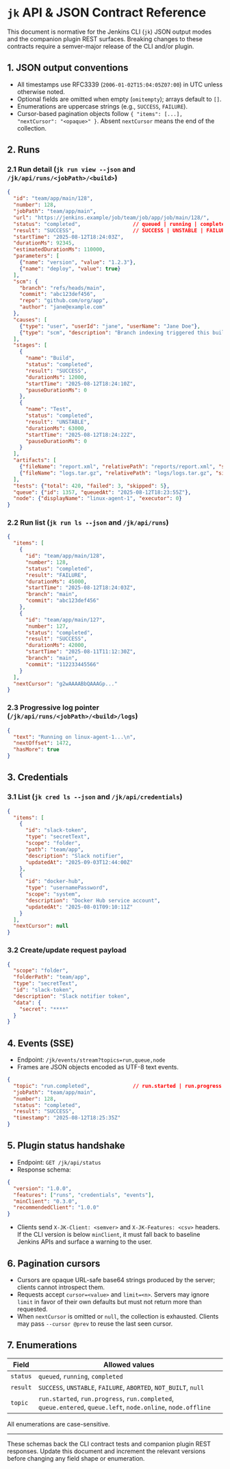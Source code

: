 # `jk` API & JSON Contract Reference

This document is normative for the Jenkins CLI (`jk`) JSON output modes and the companion plugin REST surfaces. Breaking changes to these contracts require a semver-major release of the CLI and/or plugin.

## 1. JSON output conventions
- All timestamps use RFC3339 (`2006-01-02T15:04:05Z07:00`) in UTC unless otherwise noted.
- Optional fields are omitted when empty (`omitempty`); arrays default to `[]`.
- Enumerations are uppercase strings (e.g., `SUCCESS`, `FAILURE`).
- Cursor-based pagination objects follow `{ "items": [...], "nextCursor": "<opaque>" }`. Absent `nextCursor` means the end of the collection.

## 2. Runs

### 2.1 Run detail (`jk run view --json` and `/jk/api/runs/<jobPath>/<build>`)
```json
{
  "id": "team/app/main/128",
  "number": 128,
  "jobPath": "team/app/main",
  "url": "https://jenkins.example/job/team/job/app/job/main/128/",
  "status": "completed",                 // queued | running | completed
  "result": "SUCCESS",                   // SUCCESS | UNSTABLE | FAILURE | ABORTED | NOT_BUILT | null
  "startTime": "2025-08-12T18:24:03Z",
  "durationMs": 92345,
  "estimatedDurationMs": 110000,
  "parameters": [
    {"name": "version", "value": "1.2.3"},
    {"name": "deploy", "value": true}
  ],
  "scm": {
    "branch": "refs/heads/main",
    "commit": "abc123def456",
    "repo": "github.com/org/app",
    "author": "jane@example.com"
  },
  "causes": [
    {"type": "user", "userId": "jane", "userName": "Jane Doe"},
    {"type": "scm", "description": "Branch indexing triggered this build"}
  ],
  "stages": [
    {
      "name": "Build",
      "status": "completed",
      "result": "SUCCESS",
      "durationMs": 12000,
      "startTime": "2025-08-12T18:24:10Z",
      "pauseDurationMs": 0
    },
    {
      "name": "Test",
      "status": "completed",
      "result": "UNSTABLE",
      "durationMs": 63000,
      "startTime": "2025-08-12T18:24:22Z",
      "pauseDurationMs": 0
    }
  ],
  "artifacts": [
    {"fileName": "report.xml", "relativePath": "reports/report.xml", "size": 1234},
    {"fileName": "logs.tar.gz", "relativePath": "logs/logs.tar.gz", "size": 98765}
  ],
  "tests": {"total": 420, "failed": 3, "skipped": 5},
  "queue": {"id": 1357, "queuedAt": "2025-08-12T18:23:55Z"},
  "node": {"displayName": "linux-agent-1", "executor": 0}
}
```

### 2.2 Run list (`jk run ls --json` and `/jk/api/runs`)
```json
{
  "items": [
    {
      "id": "team/app/main/128",
      "number": 128,
      "status": "completed",
      "result": "FAILURE",
      "durationMs": 45000,
      "startTime": "2025-08-12T18:24:03Z",
      "branch": "main",
      "commit": "abc123def456"
    },
    {
      "id": "team/app/main/127",
      "number": 127,
      "status": "completed",
      "result": "SUCCESS",
      "durationMs": 42000,
      "startTime": "2025-08-11T11:12:30Z",
      "branch": "main",
      "commit": "112233445566"
    }
  ],
  "nextCursor": "g2wAAAABbQAAAGp..."
}
```

### 2.3 Progressive log pointer (`/jk/api/runs/<jobPath>/<build>/logs`)
```json
{
  "text": "Running on linux-agent-1...\n",
  "nextOffset": 1472,
  "hasMore": true
}
```

## 3. Credentials

### 3.1 List (`jk cred ls --json` and `/jk/api/credentials`)
```json
{
  "items": [
    {
      "id": "slack-token",
      "type": "secretText",
      "scope": "folder",
      "path": "team/app",
      "description": "Slack notifier",
      "updatedAt": "2025-09-03T12:44:00Z"
    },
    {
      "id": "docker-hub",
      "type": "usernamePassword",
      "scope": "system",
      "description": "Docker Hub service account",
      "updatedAt": "2025-08-01T09:10:11Z"
    }
  ],
  "nextCursor": null
}
```

### 3.2 Create/update request payload
```json
{
  "scope": "folder",
  "folderPath": "team/app",
  "type": "secretText",
  "id": "slack-token",
  "description": "Slack notifier token",
  "data": {
    "secret": "****"
  }
}
```

## 4. Events (SSE)

- Endpoint: `/jk/events/stream?topics=run,queue,node`
- Frames are JSON objects encoded as UTF-8 text events.

```json
{
  "topic": "run.completed",              // run.started | run.progress | queue.entered | node.offline | ...
  "jobPath": "team/app/main",
  "number": 128,
  "status": "completed",
  "result": "SUCCESS",
  "timestamp": "2025-08-12T18:25:35Z"
}
```

## 5. Plugin status handshake

- Endpoint: `GET /jk/api/status`
- Response schema:
```json
{
  "version": "1.0.0",
  "features": ["runs", "credentials", "events"],
  "minClient": "0.3.0",
  "recommendedClient": "1.0.0"
}
```
- Clients send `X-JK-Client: <semver>` and `X-JK-Features: <csv>` headers. If the CLI version is below `minClient`, it must fall back to baseline Jenkins APIs and surface a warning to the user.

## 6. Pagination cursors

- Cursors are opaque URL-safe base64 strings produced by the server; clients cannot introspect them.
- Requests accept `cursor=<value>` and `limit=<n>`. Servers may ignore `limit` in favor of their own defaults but must not return more than requested.
- When `nextCursor` is omitted or `null`, the collection is exhausted. Clients may pass `--cursor @prev` to reuse the last seen cursor.

## 7. Enumerations

| Field    | Allowed values                                                       |
|----------|---------------------------------------------------------------------|
| `status` | `queued`, `running`, `completed`                                    |
| `result` | `SUCCESS`, `UNSTABLE`, `FAILURE`, `ABORTED`, `NOT_BUILT`, `null`    |
| `topic`  | `run.started`, `run.progress`, `run.completed`, `queue.entered`, `queue.left`, `node.online`, `node.offline` |

All enumerations are case-sensitive.

---

These schemas back the CLI contract tests and companion plugin REST responses. Update this document and increment the relevant versions before changing any field shape or enumeration.
